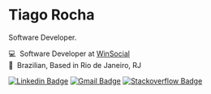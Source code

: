 # Tiago Rocha 

Software Developer.


💻 &nbsp;Software Developer at [WinSocial](https://www.linkedin.com/company/somoswinsocial/mycompany/) <br>
🏡 &nbsp;Brazilian, Based in Rio de Janeiro, RJ <br>


[![Linkedin Badge](https://img.shields.io/badge/-Likedin-2563eb?style=flat-square&logo=Linkedin&logoColor=white&link=https://www.linkedin.com/in/tiago-rocha-1a108710b/)](https://www.linkedin.com/in/tiago-rocha-1a108710b/) 
[![Gmail Badge](https://img.shields.io/badge/-Mail-2563eb?style=flat-square&logo=Gmail&logoColor=white&link=mailtotiago.rocha.pro@gmail.com)](mailto:tiago.rocha.pro@gmail.com)
[![Stackoverflow Badge](https://img.shields.io/badge/-Stackoverflow-f28124?style=flat-square&logo=stackoverflow&logoColor=white&link=https://stackoverflow.com/users/12258797/tiago-rocha)](https://stackoverflow.com/users/12258797/tiago-rocha)


